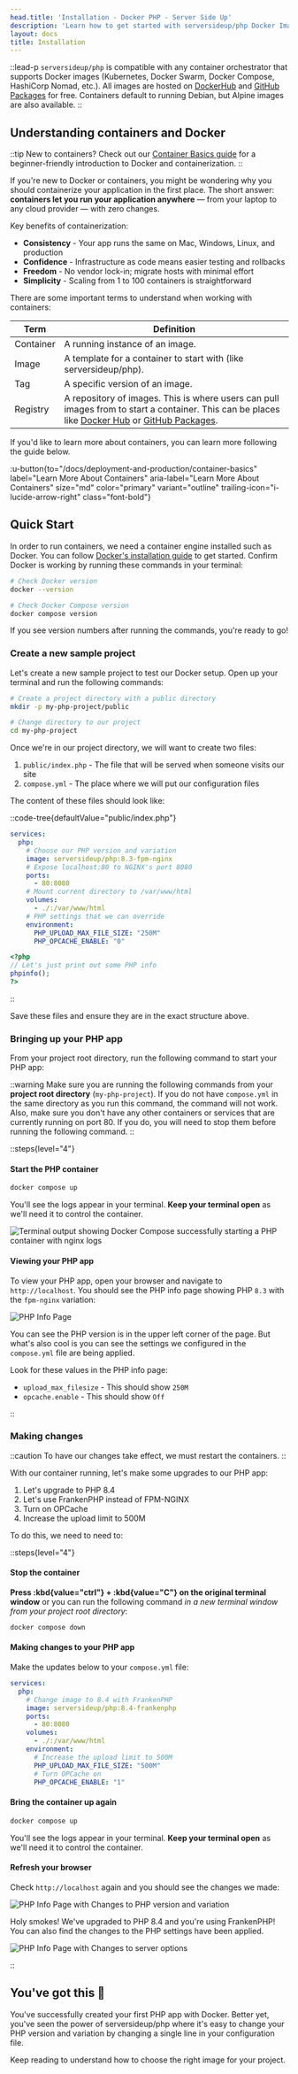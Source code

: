 ```yaml
---
head.title: 'Installation - Docker PHP - Server Side Up'
description: 'Learn how to get started with serversideup/php Docker Images.'
layout: docs
title: Installation
---
```


::lead-p
`serversideup/php` is compatible with any container orchestrator that supports Docker images (Kubernetes, Docker Swarm, Docker Compose, HashiCorp Nomad, etc.). All images are hosted on [DockerHub](https://hub.docker.com/r/serversideup/php) and [GitHub Packages](https://github.com/serversideup/docker-php/pkgs/container/php)  for free. Containers default to running Debian, but Alpine images are also available.
::

## Understanding containers and Docker

::tip
New to containers? Check out our [Container Basics guide](/docs/deployment-and-production/container-basics) for a beginner-friendly introduction to Docker and containerization.
::

If you're new to Docker or containers, you might be wondering why you should containerize your application in the first place. The short answer: **containers let you run your application anywhere** — from your laptop to any cloud provider — with zero changes.

Key benefits of containerization:
- **Consistency** - Your app runs the same on Mac, Windows, Linux, and production
- **Confidence** - Infrastructure as code means easier testing and rollbacks
- **Freedom** - No vendor lock-in; migrate hosts with minimal effort
- **Simplicity** - Scaling from 1 to 100 containers is straightforward

There are some important terms to understand when working with containers:

| Term | Definition |
|------|------------|
| Container | A running instance of an image. |
| Image | A template for a container to start with (like serversideup/php). |
| Tag | A specific version of an image. |
| Registry | A repository of images. This is where users can pull images from to start a container. This can be places like [Docker Hub](https://hub.docker.com/r/serversideup/php) or [GitHub Packages](https://github.com/serversideup/docker-php/pkgs/container/php). |

If you'd like to learn more about containers, you can learn more following the guide below.

:u-button{to="/docs/deployment-and-production/container-basics" label="Learn More About Containers" aria-label="Learn More About Containers" size="md" color="primary" variant="outline"  trailing-icon="i-lucide-arrow-right" class="font-bold"}

## Quick Start
In order to run containers, we need a container engine installed such as Docker. You can follow [Docker's installation guide](https://docs.docker.com/get-started/get-docker/) to get started. Confirm Docker is working by running these commands in your terminal:
```bash [Terminal]
# Check Docker version
docker --version

# Check Docker Compose version
docker compose version
```

If you see version numbers after running the commands, you're ready to go!

### Create a new sample project
Let's create a new sample project to test our Docker setup. Open up your terminal and run the following commands:

```bash [Terminal]
# Create a project directory with a public directory
mkdir -p my-php-project/public

# Change directory to our project
cd my-php-project
```

Once we're in our project directory, we will want to create two files:

1. `public/index.php` - The file that will be served when someone visits our site
1. `compose.yml` - The place where we will put our configuration files

The content of these files should look like:

::code-tree{defaultValue="public/index.php"}

```yml [compose.yml]
services:
  php:
    # Choose our PHP version and variation
    image: serversideup/php:8.3-fpm-nginx
    # Expose localhost:80 to NGINX's port 8080
    ports:
      - 80:8080
    # Mount current directory to /var/www/html
    volumes:
      - ./:/var/www/html
    # PHP settings that we can override
    environment:
      PHP_UPLOAD_MAX_FILE_SIZE: "250M"
      PHP_OPCACHE_ENABLE: "0"
```

```php [public/index.php]
<?php
// Let's just print out some PHP info
phpinfo();
?>
```
::

Save these files and ensure they are in the exact structure above.

### Bringing up your PHP app
From your project root directory, run the following command to start your PHP app:

::warning
Make sure you are running the following commands from your **project root directory** (`my-php-project`). If you do not have `compose.yml` in the same directory as you run this command, the command will not work. Also, make sure you don't have any other containers or services that are currently running on port 80. If you do, you will need to stop them before running the following command.
::

::steps{level="4"}

#### Start the PHP container
```bash [Terminal]
docker compose up
```
You'll see the logs appear in your terminal. **Keep your terminal open** as we'll need it to control the container.

![Terminal output showing Docker Compose successfully starting a PHP container with nginx logs](images/docs/running-php-container.png)

#### Viewing your PHP app
To view your PHP app, open your browser and navigate to `http://localhost`. You should see the PHP info page showing PHP `8.3` with the `fpm-nginx` variation:

![PHP Info Page](images/docs/php-info.png)

You can see the PHP version is in the upper left corner of the page. But what's also cool is you can see the settings we configured in the `compose.yml` file are being applied.

Look for these values in the PHP info page:

- `upload_max_filesize` - This should show `250M`
- `opcache.enable` - This should show `Off`

::

### Making changes
::caution
To have our changes take effect, we must restart the containers.
::

With our container running, let's make some upgrades to our PHP app:

1. Let's upgrade to PHP 8.4
1. Let's use FrankenPHP instead of FPM-NGINX
2. Turn on OPCache
3. Increase the upload limit to 500M

To do this, we need to need to:

::steps{level="4"}

#### Stop the container
**Press :kbd{value="ctrl"} + :kbd{value="C"} on the original terminal window** or you can run the following command *in a new terminal window from your project root directory*:
```bash [Terminal]
docker compose down
```

#### Making changes to your PHP app
Make the updates below to your `compose.yml` file:

```yml [compose.yml]{3-4,10-13}
services:
  php:
    # Change image to 8.4 with FrankenPHP
    image: serversideup/php:8.4-frankenphp
    ports:
      - 80:8080
    volumes:
      - ./:/var/www/html
    environment:
      # Increase the upload limit to 500M
      PHP_UPLOAD_MAX_FILE_SIZE: "500M"
      # Turn OPCache on
      PHP_OPCACHE_ENABLE: "1"
```

#### Bring the container up again
```bash [Terminal]
docker compose up
```
You'll see the logs appear in your terminal. **Keep your terminal open** as we'll need it to control the container.

#### Refresh your browser

Check `http://localhost` again and you should see the changes we made:

![PHP Info Page with Changes to PHP version and variation](images/docs/php-info-changes-version-and-server.png)

Holy smokes! We've upgraded to PHP 8.4 and you're using FrankenPHP! You can also find the changes to the PHP settings have been applied.

![PHP Info Page with Changes to server options](images/docs/php-info-with-changes-options.png)

::

## You've got this 💪
You've successfully created your first PHP app with Docker. Better yet, you've seen the power of serversideup/php where it's easy to change your PHP version and variation by changing a single line in your configuration file.

Keep reading to understand how to choose the right image for your project.